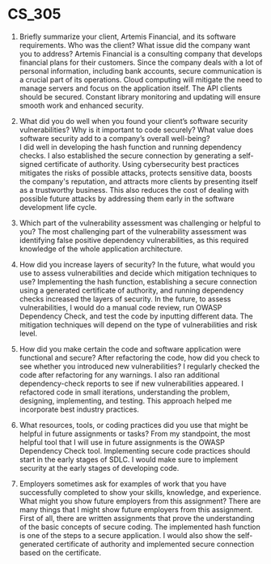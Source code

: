 # CS_305

1. Briefly summarize your client, Artemis Financial, and its software requirements. Who was the client? What issue did the company want you to address?
  Artemis Financial is a consulting company that develops financial plans for their customers. Since the company deals with a lot of personal information, including bank accounts, secure communication is a crucial part of its operations. Cloud computing will mitigate the need to manage servers and focus on the application itself. The API clients should be secured. Constant library monitoring and updating will ensure smooth work and enhanced security. 
  
2. What did you do well when you found your client’s software security vulnerabilities? Why is it important to code securely? What value does software security add to a company’s overall well-being?   
   I did well in developing the hash function and running dependency checks. I also established the secure connection by generating a self-signed certificate of authority. Using cybersecurity best practices mitigates the risks of possible attacks, protects sensitive data, boosts the company's reputation, and attracts more clients by presenting itself as a trustworthy business. This also reduces the cost of dealing with possible future attacks by addressing them early in the software development life cycle.

3. Which part of the vulnerability assessment was challenging or helpful to you?
   The most challenging part of the vulnerability assessment was identifying false positive dependency vulnerabilities, as this required knowledge of the whole application architecture.
   
4. How did you increase layers of security? In the future, what would you use to assess vulnerabilities and decide which mitigation techniques to use?
   Implementing the hash function, establishing a secure connection using a generated certificate of authority, and running dependency checks increased the layers of security. In the future, to assess vulnerabilities, I would do a manual code review, run OWASP Dependency Check, and test the code by inputting different data. The mitigation techniques will depend on the type of vulnerabilities and risk level.
   
5. How did you make certain the code and software application were functional and secure? After refactoring the code, how did you check to see whether you introduced new vulnerabilities?
   I regularly checked the code after refactoring for any warnings. I also ran additional dependency-check reports to see if new vulnerabilities appeared. I refactored code in small iterations, understanding the problem, designing, implementing, and testing. This approach helped me incorporate best industry practices.
   
6. What resources, tools, or coding practices did you use that might be helpful in future assignments or tasks?
   From my standpoint, the most helpful tool that I will use in future assignments is the OWASP Dependency Check tool. Implementing secure code practices should start in the early stages of SDLC. I would make sure to implement security at the early stages of developing code.
    
7. Employers sometimes ask for examples of work that you have successfully completed to show your skills, knowledge, and experience. What might you show future employers from this assignment?
   There are many things that I might show future employers from this assignment. First of all, there are written assignments that prove the understanding of the basic concepts of secure coding. The implemented hash function is one of the steps to a secure application. I would also show the self-generated certificate of authority and implemented secure connection based on the certificate. 
